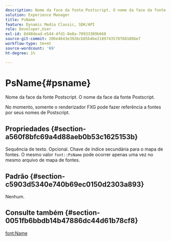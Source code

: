 ```yaml
---
description: Nome da face da fonte Postscript. O nome da face da fonte Postscript.
solution: Experience Manager
title: PsName
feature: Dynamic Media Classic, SDK/API
role: Developer,User
exl-id: 8d48dead-e544-4fd1-8e8a-70933389b668
source-git-commit: 206e4643e3926cb85b4be2189743578f88180be7
workflow-type: tm+mt
source-wordcount: '69'
ht-degree: 1%

---
```


# PsName{#psname}

Nome da face da fonte Postscript. O nome da face da fonte Postscript.

No momento, somente o renderizador FXG pode fazer referência a fontes por seus nomes de Postscript.

## Propriedades {#section-a560f8bfc69a4d88aeb0b53c1625153b}

Sequência de texto. Opcional. Chave de índice secundária para o mapa de fontes. O mesmo valor `font::PsName` pode ocorrer apenas uma vez no mesmo arquivo de mapa de fontes.

## Padrão {#section-c5903d5340e740b69ec0150d2303a893}

Nenhum.

## Consulte também {#section-0051fb6bbdb14b47886dc44d61b78cf8}

[font:Name](/help/aem-is-ir-api/is-api/image-catalog/image-serving-api-ref/c-image-catalog-reference/c-font-map-reference/r-name-font.md)
